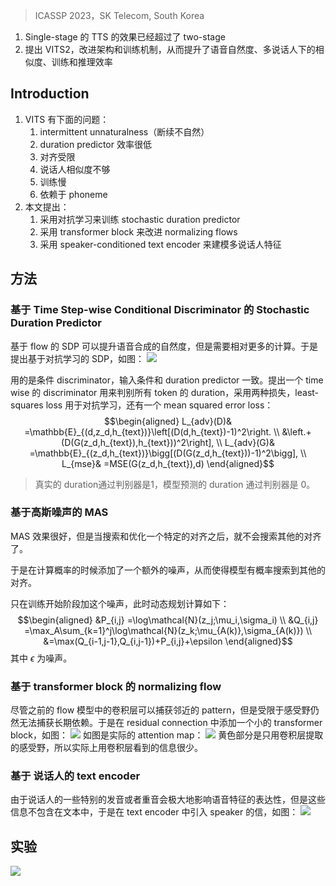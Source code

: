 > ICASSP 2023，SK Telecom, South Korea

1. Single-stage 的 TTS 的效果已经超过了 two-stage
2. 提出 VITS2，改进架构和训练机制，从而提升了语音自然度、多说话人下的相似度、训练和推理效率

## Introduction

1. VITS 有下面的问题：
	1. intermittent unnaturalness（断续不自然）
	2. duration predictor 效率很低
	3. 对齐受限
	4. 说话人相似度不够
	5. 训练慢
	6. 依赖于 phoneme 
2. 本文提出：
	1. 采用对抗学习来训练 stochastic duration predictor
	2. 采用 transformer block 来改进 normalizing flows
	3. 采用 speaker-conditioned text encoder 来建模多说话人特征

## 方法

### 基于 Time Step-wise Conditional Discriminator 的 Stochastic Duration Predictor

基于 flow 的 SDP 可以提升语音合成的自然度，但是需要相对更多的计算。于是提出基于对抗学习的 SDP，如图：
![](image/Pasted%20image%2020231024152628.png)

用的是条件 discriminator，输入条件和 duration predictor 一致。提出一个 time wise 的 discriminator 用来判别所有 token 的 duration，采用两种损失，least-squares loss 用于对抗学习，还有一个 mean squared error loss：
$$\begin{aligned}
L_{adv}(D)& =\mathbb{E}_{(d,z_d,h_{text})}\left[(D(d,h_{text})-1)^2\right.  \\
&\left.+(D(G(z_d,h_{text}),h_{text}))^2\right], \\
L_{adv}(G)& =\mathbb{E}_{(z_d,h_{text})}\bigg[(D(G(z_d,h_{text}))-1)^2\bigg],  \\
L_{mse}& =MSE(G(z_d,h_{text}),d) 
\end{aligned}$$
> 真实的 duration通过判别器是1，模型预测的 duration 通过判别器是 0。

### 基于高斯噪声的 MAS

MAS 效果很好，但是当搜索和优化一个特定的对齐之后，就不会搜索其他的对齐了。

于是在计算概率的时候添加了一个额外的噪声，从而使得模型有概率搜索到其他的对齐。

只在训练开始阶段加这个噪声，此时动态规划计算如下：
$$\begin{aligned}
&P_{i,j} =\log\mathcal{N}(z_j;\mu_i,\sigma_i)  \\
&Q_{i,j} =\max_A\sum_{k=1}^j\log\mathcal{N}(z_k;\mu_{A(k)},\sigma_{A(k)})  \\
&=\max(Q_{i-1,j-1},Q_{i,j-1})+P_{i,j}+\epsilon 
\end{aligned}$$
其中 $\epsilon$ 为噪声。

### 基于 transformer block 的 normalizing flow

尽管之前的 flow 模型中的卷积层可以捕获邻近的 pattern，但是受限于感受野仍然无法捕获长期依赖。于是在 residual connection 中添加一个小的 transformer block，如图：
![](image/Pasted%20image%2020231024154847.png)
如图是实际的 attention map：
![](image/Pasted%20image%2020231024155449.png)
黄色部分是只用卷积层提取的感受野，所以实际上用卷积层看到的信息很少。

### 基于 说话人的 text encoder

由于说话人的一些特别的发音或者重音会极大地影响语音特征的表达性，但是这些信息不包含在文本中，于是在 text encoder 中引入 speaker 的信，如图：
![](image/Pasted%20image%2020231024160016.png)

## 实验

![](image/Pasted%20image%2020231024160106.png)



